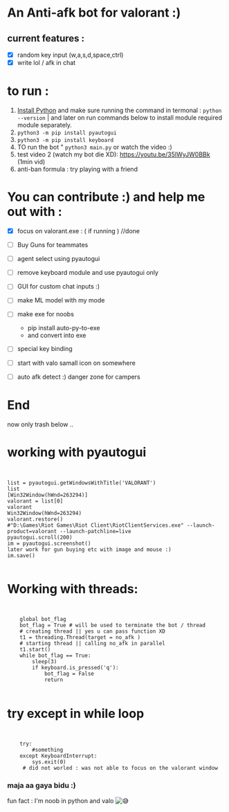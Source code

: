 # An Anti-afk bot for valorant :)

## current features :

* [X] random key input  (w,a,s,d,space,ctrl)
* [X] write lol / afk in chat

# to run :

1. [Install Python](https://apps.microsoft.com/store/detail/9P7QFQMJRFP7?hl=en-us&gl=US) and make sure running the command in termonal : 
    ```python --version```   | and later on run commands below to install module required module separately.
2. ```python3 -m pip install pyautogui```
3. ```python3 -m pip install keyboard```
4. TO run the bot " ```python3 main.py```
or watch the video :)
5. test video 2 (watch my bot die XD): https://youtu.be/35IWyJW0BBk (1min vid)
6. anti-ban formula : try playing with a friend

# You can contribute :) and help me out with   :

* [X] focus on valorant.exe : ( if running ) //done
* [ ] Buy Guns for teammates 


* [ ] agent select using pyautogui
* [ ] remove keyboard module and use pyautogui only
* [ ] GUI for custom chat inputs :)
* [ ] make ML model with my mode
* [ ] make exe for noobs
    * pip install auto-py-to-exe
    * and convert into exe
* [ ] special key binding
* [ ] start with valo samall icon on somewhere
* [ ] auto afk detect :) danger zone for campers

# End

now only trash below ..

# working with pyautogui
<pre lang="python"><code>

list = pyautogui.getWindowsWithTitle('VALORANT')
list
[Win32Window(hWnd=263294)]
valorant = list[0]
valorant
Win32Window(hWnd=263294)
valorant.restore()
#"D:\Games\Riot Games\Riot Client\RiotClientServices.exe" --launch-product=valorant --launch-patchline=live
pyautogui.scroll(200)
im = pyautogui.screenshot()
later work for gun buying etc with image and mouse :)
im.save()

</code></pre>

# Working with threads: 

<pre lang="python"><code>

    global bot_flag 
    bot_flag = True # will be used to terminate the bot / thread
    # creating thread || yes u can pass function XD
    t1 = threading.Thread(target = no_afk ) 
    # starting thread || calling no_afk in parallel
    t1.start()
    while bot_flag == True:
        sleep(3)
        if keyboard.is_pressed('q'):
            bot_flag = False
            return
            
</code></pre>

# try except in while loop

<pre lang="python"><code>

    try:
        #something
    except KeyboardInterrupt:
        sys.exit(0)
     # did not worled : was not able to focus on the valorant window       
</code></pre>
### maja aa gaya bidu :)

fun fact : I'm noob in python and valo ![😅](https://static.xx.fbcdn.net/images/emoji.php/v9/tac/1.5/16/1f605.png)
<!--  I did it for fun project-->
